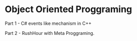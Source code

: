 # Object Oriented Proggraming

Part 1 - C# events like mechanism in C++

Part 2 - RushHour with Meta Proggraming.
